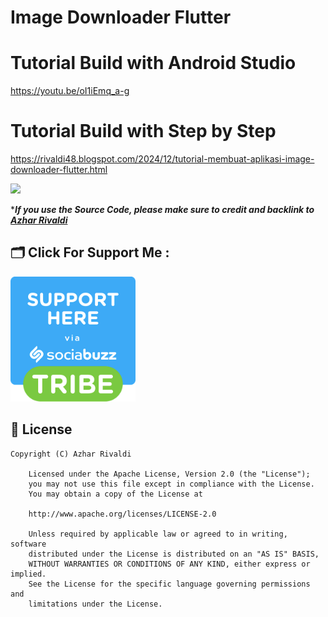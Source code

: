 # Image Downloader Flutter

# Tutorial Build with Android Studio
https://youtu.be/oI1iEmq_a-g

# Tutorial Build with Step by Step
https://rivaldi48.blogspot.com/2024/12/tutorial-membuat-aplikasi-image-downloader-flutter.html

<img src="https://blogger.googleusercontent.com/img/b/R29vZ2xl/AVvXsEiN0mS8-HQh4-MRQn8x8HOqE6jqYUIVjvjhjffGWaZqMGSWYK_iQWVpT2QSD8wI5fdxUdGTU-qZon2Ru1mzmD_Pg1r2vftjc5UIUzRDE34X9ga7FaEOjIQ_2nfOVVLcR-GSwj4OqeOAlEaK_G8WO9nJDbSZqr2ESt-lKxvBQSwXduuemo3C00U6WEt9g9-j/s1280/Tutorial%20Membuat%20Aplikasi%20Image%20Downloader%20dengan%20Flutter.png" data-canonical-src="https://rivaldi48.blogspot.com/2024/12/tutorial-membuat-aplikasi-image-downloader-flutter.html" style="max-width:100%;">

****If you use the Source Code, please make sure to credit and backlink to [Azhar Rivaldi](https://rivaldi48.blogspot.com/)***

## 🗂 Click For Support Me :
<a href="https://sociabuzz.com/azharrvldi_/donate"> 
<img src="https://github.com/AzharRivaldi/AzharRivaldi/blob/master/Support%20Here.png" width="200" height="200"></a>

## 📄 License

```
Copyright (C) Azhar Rivaldi

    Licensed under the Apache License, Version 2.0 (the "License");
    you may not use this file except in compliance with the License.
    You may obtain a copy of the License at

    http://www.apache.org/licenses/LICENSE-2.0

    Unless required by applicable law or agreed to in writing, software
    distributed under the License is distributed on an "AS IS" BASIS,
    WITHOUT WARRANTIES OR CONDITIONS OF ANY KIND, either express or implied.
    See the License for the specific language governing permissions and
    limitations under the License.

```
